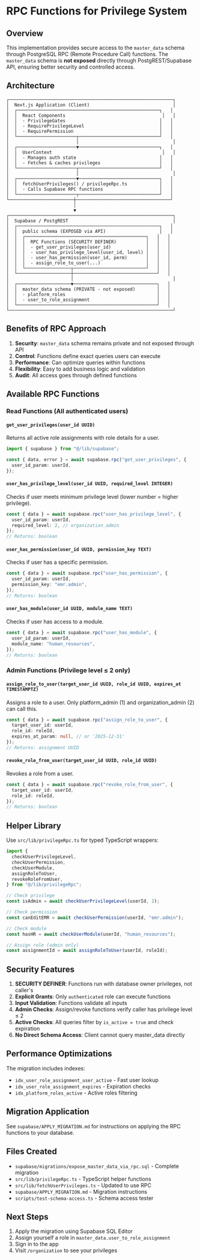 # RPC Functions for Privilege System

## Overview

This implementation provides secure access to the `master_data` schema through PostgreSQL RPC (Remote Procedure Call) functions. The `master_data` schema is **not exposed** directly through PostgREST/Supabase API, ensuring better security and controlled access.

## Architecture

```
┌─────────────────────────────────────────────────────────────┐
│  Next.js Application (Client)                               │
│  ┌─────────────────────────────────────────────────────┐   │
│  │  React Components                                    │   │
│  │  - PrivilegeGates                                   │   │
│  │  - RequirePrivilegeLevel                            │   │
│  │  - RequirePermission                                │   │
│  └──────────────────────┬──────────────────────────────┘   │
│                         │                                   │
│  ┌──────────────────────▼──────────────────────────────┐   │
│  │  UserContext                                         │   │
│  │  - Manages auth state                               │   │
│  │  - Fetches & caches privileges                      │   │
│  └──────────────────────┬──────────────────────────────┘   │
│                         │                                   │
│  ┌──────────────────────▼──────────────────────────────┐   │
│  │  fetchUserPrivileges() / privilegeRpc.ts            │   │
│  │  - Calls Supabase RPC functions                     │   │
│  └──────────────────────┬──────────────────────────────┘   │
└────────────────────────┼───────────────────────────────────┘
                         │
                         ▼
┌─────────────────────────────────────────────────────────────┐
│  Supabase / PostgREST                                       │
│  ┌─────────────────────────────────────────────────────┐   │
│  │  public schema (EXPOSED via API)                    │   │
│  │  ┌─────────────────────────────────────────────┐   │   │
│  │  │  RPC Functions (SECURITY DEFINER)           │   │   │
│  │  │  - get_user_privileges(user_id)             │   │   │
│  │  │  - user_has_privilege_level(user_id, level) │   │   │
│  │  │  - user_has_permission(user_id, perm)       │   │   │
│  │  │  - assign_role_to_user(...)                 │   │   │
│  │  └─────────────────┬───────────────────────────┘   │   │
│  └────────────────────┼───────────────────────────────┘   │
│                       │                                     │
│  ┌────────────────────▼───────────────────────────────┐   │
│  │  master_data schema (PRIVATE - not exposed)        │   │
│  │  - platform_roles                                  │   │
│  │  - user_to_role_assignment                         │   │
│  └────────────────────────────────────────────────────┘   │
└─────────────────────────────────────────────────────────────┘
```

## Benefits of RPC Approach

1. **Security**: `master_data` schema remains private and not exposed through API
2. **Control**: Functions define exact queries users can execute
3. **Performance**: Can optimize queries within functions
4. **Flexibility**: Easy to add business logic and validation
5. **Audit**: All access goes through defined functions

## Available RPC Functions

### Read Functions (All authenticated users)

#### `get_user_privileges(user_id UUID)`

Returns all active role assignments with role details for a user.

```typescript
import { supabase } from "@/lib/supabase";

const { data, error } = await supabase.rpc("get_user_privileges", {
  user_id_param: userId,
});
```

#### `user_has_privilege_level(user_id UUID, required_level INTEGER)`

Checks if user meets minimum privilege level (lower number = higher privilege).

```typescript
const { data } = await supabase.rpc("user_has_privilege_level", {
  user_id_param: userId,
  required_level: 2, // organization_admin
});
// Returns: boolean
```

#### `user_has_permission(user_id UUID, permission_key TEXT)`

Checks if user has a specific permission.

```typescript
const { data } = await supabase.rpc("user_has_permission", {
  user_id_param: userId,
  permission_key: "emr.admin",
});
// Returns: boolean
```

#### `user_has_module(user_id UUID, module_name TEXT)`

Checks if user has access to a module.

```typescript
const { data } = await supabase.rpc("user_has_module", {
  user_id_param: userId,
  module_name: "human_resources",
});
// Returns: boolean
```

### Admin Functions (Privilege level ≤ 2 only)

#### `assign_role_to_user(target_user_id UUID, role_id UUID, expires_at TIMESTAMPTZ)`

Assigns a role to a user. Only platform_admin (1) and organization_admin (2) can call this.

```typescript
const { data } = await supabase.rpc("assign_role_to_user", {
  target_user_id: userId,
  role_id: roleId,
  expires_at_param: null, // or '2025-12-31'
});
// Returns: assignment UUID
```

#### `revoke_role_from_user(target_user_id UUID, role_id UUID)`

Revokes a role from a user.

```typescript
const { data } = await supabase.rpc("revoke_role_from_user", {
  target_user_id: userId,
  role_id: roleId,
});
// Returns: boolean
```

## Helper Library

Use `src/lib/privilegeRpc.ts` for typed TypeScript wrappers:

```typescript
import {
  checkUserPrivilegeLevel,
  checkUserPermission,
  checkUserModule,
  assignRoleToUser,
  revokeRoleFromUser,
} from "@/lib/privilegeRpc";

// Check privilege
const isAdmin = await checkUserPrivilegeLevel(userId, 2);

// Check permission
const canEditEMR = await checkUserPermission(userId, "emr.admin");

// Check module
const hasHR = await checkUserModule(userId, "human_resources");

// Assign role (admin only)
const assignmentId = await assignRoleToUser(userId, roleId);
```

## Security Features

1. **SECURITY DEFINER**: Functions run with database owner privileges, not caller's
2. **Explicit Grants**: Only `authenticated` role can execute functions
3. **Input Validation**: Functions validate all inputs
4. **Admin Checks**: Assign/revoke functions verify caller has privilege level ≤ 2
5. **Active Checks**: All queries filter by `is_active = true` and check expiration
6. **No Direct Schema Access**: Client cannot query master_data directly

## Performance Optimizations

The migration includes indexes:

- `idx_user_role_assignment_user_active` - Fast user lookup
- `idx_user_role_assignment_expires` - Expiration checks
- `idx_platform_roles_active` - Active roles filtering

## Migration Application

See `supabase/APPLY_MIGRATION.md` for instructions on applying the RPC functions to your database.

## Files Created

- `supabase/migrations/expose_master_data_via_rpc.sql` - Complete migration
- `src/lib/privilegeRpc.ts` - TypeScript helper functions
- `src/lib/fetchUserPrivileges.ts` - Updated to use RPC
- `supabase/APPLY_MIGRATION.md` - Migration instructions
- `scripts/test-schema-access.ts` - Schema access tester

## Next Steps

1. Apply the migration using Supabase SQL Editor
2. Assign yourself a role in `master_data.user_to_role_assignment`
3. Sign in to the app
4. Visit `/organization` to see your privileges
